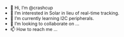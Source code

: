 - 👋 Hi, I’m @crashcup
- 👀 I’m interested in Solar in lieu of real-time tracking.
- 🌱 I’m currently learning I2C peripherals.
- 💞️ I’m looking to collaborate on ...
- 📫 How to reach me ...

<!---
crashcup/crashcup is a ✨ special ✨ repository because its `README.md` (this file) appears on your GitHub profile.
You can click the Preview link to take a look at your changes.
--->
